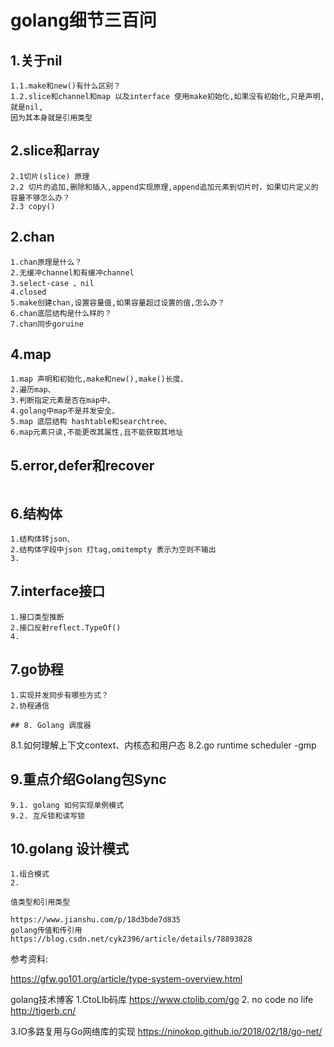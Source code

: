 # golang细节三百问
## 1.关于nil
```
1.1.make和new()有什么区别？
1.2.slice和channel和map 以及interface 使用make初始化,如果没有初始化,只是声明,就是nil,
因为其本身就是引用类型

```

## 2.slice和array

```
2.1切片(slice) 原理
2.2 切片的追加,删除和插入,append实现原理,append追加元素到切片时，如果切片定义的容量不够怎么办？
2.3 copy()

```

## 2.chan
```
1.chan原理是什么？
2.无缓冲channel和有缓冲channel
3.select-case 、nil
4.closed
5.make创建chan,设置容量值,如果容量超过设置的值,怎么办？
6.chan底层结构是什么样的？
7.chan同步goruine

```

## 4.map

```
1.map 声明和初始化,make和new(),make()长度、
2.遍历map、
3.判断指定元素是否在map中、
4.golang中map不是并发安全、
5.map 底层结构 hashtable和searchtree、
6.map元素只读,不能更改其属性,且不能获取其地址
```

## 5.error,defer和recover
```
```

## 6.结构体
```
1.结构体转json、
2.结构体字段中json 打tag,omitempty 表示为空则不输出
3.

```

## 7.interface接口
```
1.接口类型推断
2.接口反射reflect.TypeOf()
4.

```

## 7.go协程
```
1.实现并发同步有哪些方式？
2.协程通信

```

```
## 8. Golang 调度器
```
8.1.如何理解上下文context、内核态和用户态
8.2.go runtime scheduler -gmp


## 9.重点介绍Golang包Sync
```
9.1. golang 如何实现单例模式
9.2. 互斥锁和读写锁

```

## 10.golang 设计模式
```
1.组合模式
2.
```


```
值类型和引用类型

https://www.jianshu.com/p/18d3bde7d835
golang传值和传引用
https://blog.csdn.net/cyk2396/article/details/78893828
```

参考资料:

https://gfw.go101.org/article/type-system-overview.html


golang技术博客
1.CtoLIb码库
https://www.ctolib.com/go
2. no code no life
http://tigerb.cn/

3.IO多路复用与Go网络库的实现
https://ninokop.github.io/2018/02/18/go-net/